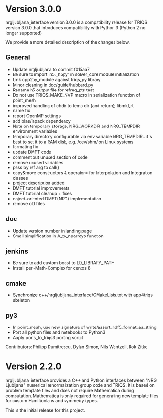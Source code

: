 Version 3.0.0
=============

nrgljubljana_interface version 3.0.0 is a compatibility
release for TRIQS version 3.0.0 that introduces compatibility
with Python 3 (Python 2 no longer supported)

We provide a more detailed description of the changes below.

General
-------
* Update nrgljubljana to commit f015aa7
* Be sure to import 'h5._h5py' in solver_core module initialization
* Link cpp2py_module against triqs_py library
* Minor cleaning in doc/guide/hubbard.py
* Rename h5 output file for refreq_pts test
* Do not use TRIQS_MAKE_NVP macro in serialization function of point_mesh
* improved handling of chdir to temp dir (and return); libmkl_rt
* name fix
* report OpenMP settings
* add blas/lapack dependency
* Note on temporary storage, NRG_WORKDIR and NRG_TEMPDIR environment variables
* temporary directory configurable via env variable NRG_TEMPDIR.. it's best to set it to a RAM disk, e.g. /dev/shm/ on Linux systems
* formating fix
* update DMFT code
* comment out unused section of code
* remove unused variables
* pass by ref arg to call()
* copy&move constructors & operator= for Interpolation and Integration classes
* project description added
* DMFT tutorial improvements
* DMFT tutorial cleanup + fixes
* object-oriented DMFT(NRG) implementation
* remove old files

doc
---
* Update version number in landing page
* Small simplification in A_to_nparrays function

jenkins
-------
* Be sure to add custom boost to LD_LIBRARY_PATH
* Install perl-Math-Complex for centos 8

cmake
-----
* Synchronize c++/nrgljubljana_interface/CMakeLists.txt with app4triqs skeleton

py3
---
* In point_mesh, use new signature of write/assert_hdf5_format_as_string
* Port all python files and notebooks to Python3
* Apply ports_to_triqs3 porting script

Contributors: Philipp Dumitrescu, Dylan Simon, Nils Wentzell, Rok Zitko


Version 2.2.0
=============

nrgljubljana_interface provides a C++ and Python
interfaces between "NRG Ljubljana" numerical
renormalization group code and TRIQS. It is
based on problem template files and does not
require Mathematica during computation.
Mathematica is only required for generating new
template files for custom Hamiltonians and 
symmetry types.

This is the initial release for this project.
